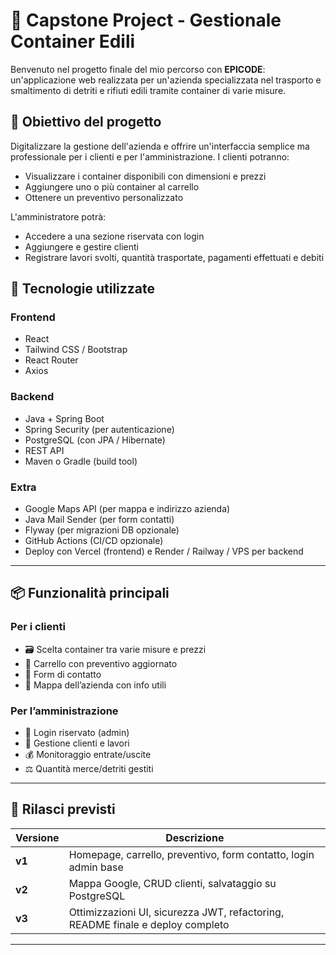 # 🚛 Capstone Project - Gestionale Container Edili

Benvenuto nel progetto finale del mio percorso con **EPICODE**: un'applicazione web realizzata per un'azienda specializzata nel trasporto e smaltimento di detriti e rifiuti edili tramite container di varie misure.

## 🎯 Obiettivo del progetto

Digitalizzare la gestione dell'azienda e offrire un'interfaccia semplice ma professionale per i clienti e per l'amministrazione. I clienti potranno:
- Visualizzare i container disponibili con dimensioni e prezzi
- Aggiungere uno o più container al carrello
- Ottenere un preventivo personalizzato

L'amministratore potrà:
- Accedere a una sezione riservata con login
- Aggiungere e gestire clienti
- Registrare lavori svolti, quantità trasportate, pagamenti effettuati e debiti

## 🧰 Tecnologie utilizzate

### Frontend
- React
- Tailwind CSS / Bootstrap
- React Router
- Axios

### Backend
- Java + Spring Boot
- Spring Security (per autenticazione)
- PostgreSQL (con JPA / Hibernate)
- REST API
- Maven o Gradle (build tool)

### Extra
- Google Maps API (per mappa e indirizzo azienda)
- Java Mail Sender (per form contatti)
- Flyway (per migrazioni DB opzionale)
- GitHub Actions (CI/CD opzionale)
- Deploy con Vercel (frontend) e Render / Railway / VPS per backend

---

## 📦 Funzionalità principali

### Per i clienti
- 🗃️ Scelta container tra varie misure e prezzi
- 🛒 Carrello con preventivo aggiornato
- 📝 Form di contatto
- 📍 Mappa dell’azienda con info utili

### Per l’amministrazione
- 🔐 Login riservato (admin)
- 👤 Gestione clienti e lavori
- 💰 Monitoraggio entrate/uscite
- ⚖️ Quantità merce/detriti gestiti

---

## 🚀 Rilasci previsti

| Versione | Descrizione |
|----------|-------------|
| **v1**   | Homepage, carrello, preventivo, form contatto, login admin base |
| **v2**   | Mappa Google, CRUD clienti, salvataggio su PostgreSQL |
| **v3**   | Ottimizzazioni UI, sicurezza JWT, refactoring, README finale e deploy completo |

---


